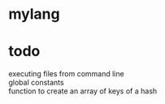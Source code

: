 # mylang

# todo
executing files from command line  
global constants  
function to create an array of keys of a hash  

